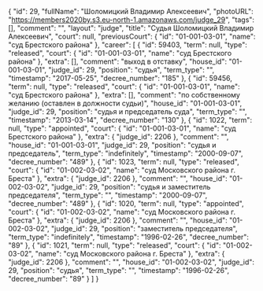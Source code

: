 {
    "id": 29,
    "fullName": "Шоломицкий Владимир Алексеевич",
    "photoURL": "https://members2020by.s3.eu-north-1.amazonaws.com/judge_29",
    "tags": [],
    "comment": "",
    "layout": "judge",
    "title": "Судья Шоломицкий Владимир Алексеевич",
    "court": null,
    "previousCourt": {
        "id": "01-001-03-01",
        "name": "суд Брестского района"
    },
    "career": [
        {
            "id": 59403,
            "term": null,
            "type": "released",
            "court": {
                "id": "01-001-03-01",
                "name": "суд Брестского района"
            },
            "extra": [],
            "comment": "выход в отставку",
            "house_id": "01-001-03-01",
            "judge_id": 29,
            "position": "судья",
            "term_type": "",
            "timestamp": "2017-05-25",
            "decree_number": "185"
        },
        {
            "id": 59456,
            "term": null,
            "type": "released",
            "court": {
                "id": "01-001-03-01",
                "name": "суд Брестского района"
            },
            "extra": [],
            "comment": "по собственному желанию (оставлен в должности судьи)",
            "house_id": "01-001-03-01",
            "judge_id": 29,
            "position": "судья и председатель суда",
            "term_type": "",
            "timestamp": "2013-03-14",
            "decree_number": "130"
        },
        {
            "id": 1022,
            "term": null,
            "type": "appointed",
            "court": {
                "id": "01-001-03-01",
                "name": "суд Брестского района"
            },
            "extra": {
                "judge_id": 2206
            },
            "comment": "",
            "house_id": "01-001-03-01",
            "judge_id": 29,
            "position": "судья и председатель",
            "term_type": "indefinitely",
            "timestamp": "2000-09-07",
            "decree_number": "489"
        },
        {
            "id": 1023,
            "term": null,
            "type": "released",
            "court": {
                "id": "01-002-03-02",
                "name": "суд Московского района г. Бреста"
            },
            "extra": {
                "judge_id": 2206
            },
            "comment": "",
            "house_id": "01-002-03-02",
            "judge_id": 29,
            "position": "судья и заместитель председателя",
            "term_type": "",
            "timestamp": "2000-09-07",
            "decree_number": "489"
        },
        {
            "id": 1020,
            "term": null,
            "type": "appointed",
            "court": {
                "id": "01-002-03-02",
                "name": "суд Московского района г. Бреста"
            },
            "extra": {
                "judge_id": 2206
            },
            "comment": "",
            "house_id": "01-002-03-02",
            "judge_id": 29,
            "position": "заместитель председателя",
            "term_type": "indefinitely",
            "timestamp": "1996-02-26",
            "decree_number": "89"
        },
        {
            "id": 1021,
            "term": null,
            "type": "released",
            "court": {
                "id": "01-002-03-02",
                "name": "суд Московского района г. Бреста"
            },
            "extra": {
                "judge_id": 2206
            },
            "comment": "",
            "house_id": "01-002-03-02",
            "judge_id": 29,
            "position": "судья",
            "term_type": "",
            "timestamp": "1996-02-26",
            "decree_number": "89"
        }
    ]
}